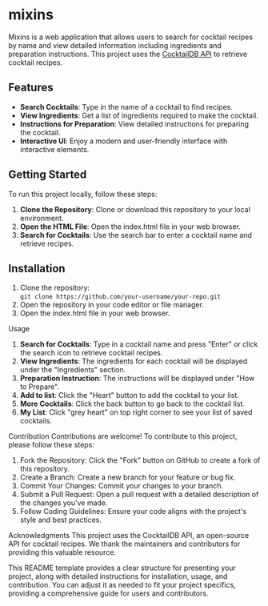 # mixins

Mixins is a web application that allows users to search for cocktail recipes by name and view detailed information including ingredients and preparation instructions. This project uses the [CocktailDB API](https://www.thecocktaildb.com/) to retrieve cocktail recipes.

## Features

- **Search Cocktails**: Type in the name of a cocktail to find recipes.
- **View Ingredients**: Get a list of ingredients required to make the cocktail.
- **Instructions for Preparation**: View detailed instructions for preparing the cocktail.
- **Interactive UI**: Enjoy a modern and user-friendly interface with interactive elements.

## Getting Started

To run this project locally, follow these steps:

1. **Clone the Repository**: Clone or download this repository to your local environment.
2. **Open the HTML File**: Open the index.html file in your web browser.
3. **Search for Cocktails**: Use the search bar to enter a cocktail name and retrieve recipes.

## Installation

1. Clone the repository:\
`git clone https://github.com/your-username/your-repo.git`
2. Open the repository in your code editor or file manager.
3. Open the index.html file in your web browser.

Usage

1. **Search for Cocktails**: Type in a cocktail name and press "Enter" or click the search icon to retrieve cocktail recipes.
2. **View Ingredients**: The ingredients for each cocktail will be displayed under the "Ingredients" section.
3. **Preparation Instruction**: The instructions will be displayed under "How to Prepare".
4. **Add to list**: Click the "Heart" button to add the cocktail to your list.
5. **More Cocktails**: Click the back button to go back to the cocktail list.
6. **My List**: Click "grey heart" on top right corner to see your list of saved cocktails.

Contribution Contributions are welcome! To contribute to this project, please follow these steps:

1. Fork the Repository: Click the "Fork" button on GitHub to create a fork of this repository.
2. Create a Branch: Create a new branch for your feature or bug fix.
3. Commit Your Changes: Commit your changes to your branch.
4. Submit a Pull Request: Open a pull request with a detailed description of the changes you've made.
5. Follow Coding Guidelines: Ensure your code aligns with the project's style and best practices.

Acknowledgments This project uses the CocktailDB API, an open-source API for cocktail recipes. We thank the maintainers and contributors for providing this valuable resource.

This README template provides a clear structure for presenting your project, along with detailed instructions for installation, usage, and contribution. You can adjust it as needed to fit your project specifics, providing a comprehensive guide for users and contributors.
